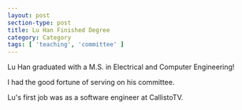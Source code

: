 ```yaml
---
layout: post
section-type: post
title: Lu Han Finished Degree
category: Category
tags: [ 'teaching', 'committee' ]
---
```

Lu Han graduated with a M.S. in Electrical and Computer Engineering!

I had the good fortune of serving on his committee.

Lu's first job was as a software engineer at CallistoTV.
